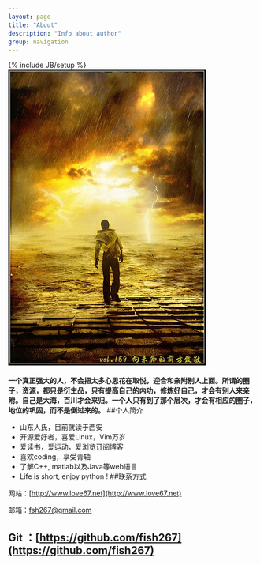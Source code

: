 ```yaml
---
layout: page
title: "About"
description: "Info about author"
group: navigation
---
```

{% include JB/setup %}
&nbsp;&nbsp;&nbsp;![](https://github.com/fish267/fish267.github.com/raw/master/assets/images/face.jpg)
<br><br>
<b>一个真正强大的人，不会把太多心思花在取悦，迎合和亲附别人上面。所谓的圈子，资源，都只是衍生品，只有提高自己的内功，修炼好自己，才会有别人来亲附。自己是大海，百川才会来归。一个人只有到了那个层次，才会有相应的圈子，地位的巩固，而不是倒过来的。</b>
##个人简介

+ 山东人氏，目前就读于西安
+ 开源爱好者，喜爱Linux，Vim万岁
+ 爱读书，爱运动，爱浏览订阅博客
+ 喜欢coding，享受青轴
+ 了解C++, matlab以及Java等web语言
+ Life is short, enjoy python !
##联系方式

网站：[http://www.love67.net](http://www.love67.net)

邮箱：[fsh267@gmail.com](mailto:'fsh67@gmail.com')
	
Git ：[https://github.com/fish267](https://github.com/fish267)
----

